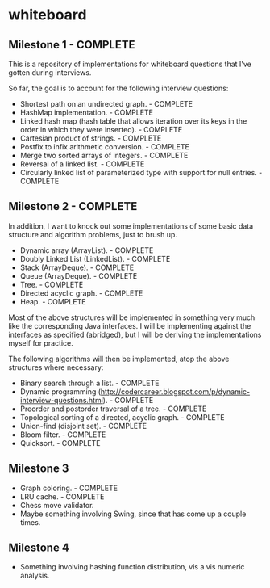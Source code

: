 # whiteboard
## Milestone 1 - COMPLETE
This is a repository of implementations for whiteboard questions that I've gotten during interviews.

So far, the goal is to account for the following interview questions:

* Shortest path on an undirected graph. - COMPLETE
* HashMap implementation. - COMPLETE
* Linked hash map (hash table that allows iteration over its keys in the order in which they were inserted). - COMPLETE
* Cartesian product of strings. - COMPLETE
* Postfix to infix arithmetic conversion. - COMPLETE
* Merge two sorted arrays of integers. - COMPLETE
* Reversal of a linked list. - COMPLETE
* Circularly linked list of parameterized type with support for null entries. - COMPLETE

## Milestone 2 - COMPLETE
In addition, I want to knock out some implementations of some basic data structure and algorithm problems, just to brush up.

* Dynamic array (ArrayList). - COMPLETE
* Doubly Linked List (LinkedList). - COMPLETE
* Stack (ArrayDeque). - COMPLETE
* Queue (ArrayDeque). - COMPLETE
* Tree. - COMPLETE
* Directed acyclic graph. - COMPLETE
* Heap. - COMPLETE

Most of the above structures will be implemented in something very much like the corresponding Java interfaces.  I will be implementing against the interfaces as specified (abridged), but I will be deriving the implementations myself for practice.

The following algorithms will then be implemented, atop the above structures where necessary:

* Binary search through a list. - COMPLETE
* Dynamic programming (http://codercareer.blogspot.com/p/dynamic-interview-questions.html). - COMPLETE
* Preorder and postorder traversal of a tree. - COMPLETE
* Topological sorting of a directed, acyclic graph. - COMPLETE
* Union-find (disjoint set). - COMPLETE
* Bloom filter. - COMPLETE
* Quicksort. - COMPLETE

## Milestone 3

* Graph coloring. - COMPLETE
* LRU cache. - COMPLETE
* Chess move validator.
* Maybe something involving Swing, since that has come up a couple times.

## Milestone 4

* Something involving hashing function distribution, vis a vis numeric analysis.
